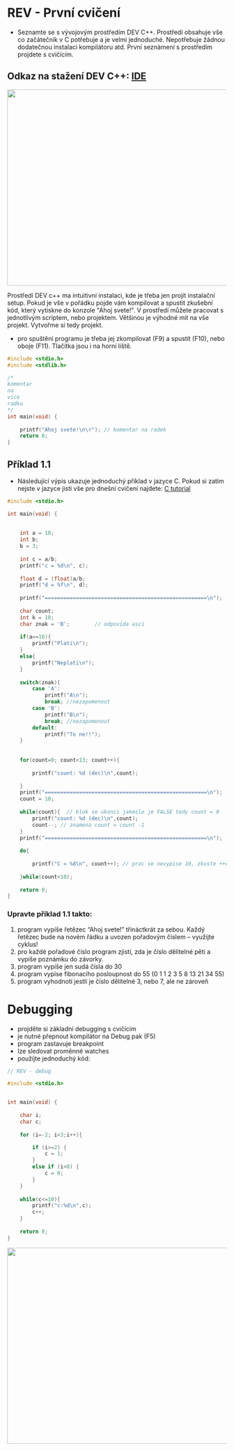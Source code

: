 # REV - První cvičení
- Seznamte se s vývojovým prostředím DEV C++. Prostředí obsahuje vše co začátečník v C potřebuje a je velmi jednoduché. Nepotřebuje žádnou dodatečnou instalaci kompilátoru atd. První seznámení s prostředím projdete s cvičícím.

## Odkaz na stažení DEV C++: [IDE](https://sourceforge.net/projects/orwelldevcpp/)

<p align="center">
  <img width="700" height="450" src="https://github.com/MBrablc/BUT-FME-REV/blob/master/02_cv_zadani/01_CV_Uvod/Prostredi.png">
</p>

Prostředí DEV c++ ma intuitivní instalaci, kde je třeba jen projít instalační setup. Pokud je vše v pořádku pojde vám kompilovat a spustit zkušební kód, který vytiskne do konzole "Ahoj svete!". V prostředí můžete pracovat s jednotlivým scriptem, nebo projektem. Většinou je výhodné mít na vše projekt. Vytvořme si tedy projekt.

- pro spuštění programu je třeba jej zkompilovat (F9) a spustit (F10), nebo oboje (F11). Tlačítka jsou i na horní liště.

```c
#include <stdio.h>
#include <stdlib.h>

/*
komentar
na
vice
radku
*/
int main(void) {
	
	printf("Ahoj svete!\n\r"); // komentar na radek
	return 0;
}
```

## Příklad 1.1
* Následující výpis ukazuje jednoduchý příklad v jazyce C. 
Pokud si zatím nejste v jazyce jistí vše pro dnešní cvičení najdete: [C tutorial](https://www.programiz.com/c-programming/c-input-output)

```c
#include <stdio.h>

int main(void) {
	
	
	int a = 10;
	int b;
	b = 3;
	
	int c = a/b;
	printf("c = %d\n", c);
	
	float d = (float)a/b;
	printf("d = %f\n", d);
	
	printf("====================================================\n");
	
	char count;
	int k = 10;
	char znak = 'B';		// odpovida asci
	
	if(a==10){
		printf("Plati\n");
	}
	else{
		printf("Neplati\n");
	}
	
	switch(znak){
		case 'A':
			printf("A\n");
			break; //nezapomenout
		case 'B':
			printf("B\n");
			break; //nezapomenout
		default:
			printf("To ne!!");
	}
	
 
    for(count=0; count<13; count++){
    	
        printf("count: %d (dec)\n",count);
        
    }
    printf("====================================================\n");
    count = 10;
    
    while(count){  // blok se ukonci jakmile je FALSE tedy count = 0
    	printf("count: %d (dec)\n",count);
    	count--; // znamena count = count -1
	}
	printf("====================================================\n");
	
	do{
		
		printf("C = %d\n", count++); // proc se nevypise 10, zkuste ++count
		
	}while(count<10);
	
	return 0;
}
```

### Upravte příklad 1.1 takto:

   1) program vypíše řetězec “Ahoj svete!” třináctkrát za sebou. Každý řetězec bude na novém řádku a uvozen pořadovým číslem – využijte cyklus!
   2) pro každé pořadové číslo program zjistí, zda je číslo dělitelné pěti a vypíše poznámku do závorky.
   3) program vypíše jen sudá čísla do 30
   4) program vypise fibonaciho posloupnost do 55 (0 1 1 2 3 5 8 13 21 34 55)
   5) program vyhodnotí jestli je číslo dělitelné 3, nebo 7, ale ne zároveň

# Debugging 
- projděte si základní debugging s cvičícím
- je nutné přepnout kompilátor na Debug pak (F5)
- program zastavuje breakpoint
- lze sledovat proměnné watches
- použíjte jednoduchý kód:
```c
// REV - debug

#include <stdio.h>


int main(void) {
    
	char i;
	char c;
   
	for (i=-2; i<3;i++){

		if (i>=2) {                          
		    c = 1;                       
		}
		else if (i<0) {
		    c = 0;
		} 
	}
	
	while(c<=10){
		printf("c:%d\n",c);
		c++;
	}
    	
    return 0;	
}
```

<p align="center">
  <img width="700" height="450" src="https://github.com/MBrablc/BUT-FME-REV/blob/master/02_cv_zadani/01_CV_Uvod/Debug.png">
</p>
